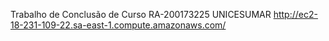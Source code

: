 Trabalho de Conclusão de Curso RA-200173225 UNICESUMAR http://ec2-18-231-109-22.sa-east-1.compute.amazonaws.com/
